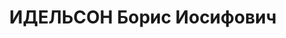 ---
title: ИДЕЛЬСОН Борис Иосифович
description: 'Род. в 1895. Проживал: г. Бузулук. Преподаватель медицинская школа

  Приговор: ВК ВС СССР, 28.01.1938 – ВМН.

  Реабилитирован 01.10.1957'
---